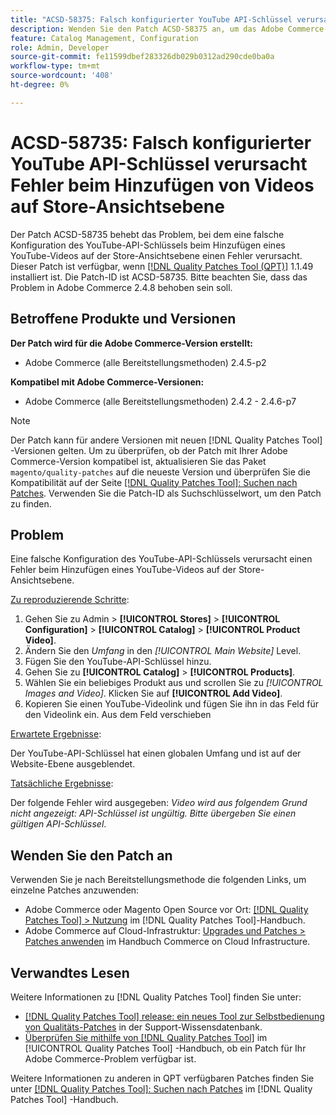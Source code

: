 ```yaml
---
title: "ACSD-58375: Falsch konfigurierter YouTube API-Schlüssel verursacht Fehler beim Hinzufügen von Videos auf Store-Ansichtsebene"
description: Wenden Sie den Patch ACSD-58375 an, um das Adobe Commerce-Problem zu beheben, bei dem die falsche Konfiguration des YouTube-API-Schlüssels beim Hinzufügen eines YouTube-Videos auf der Store-Ansichtsebene einen Fehler verursacht.
feature: Catalog Management, Configuration
role: Admin, Developer
source-git-commit: fe11599dbef283326db029b0312ad290cde0ba0a
workflow-type: tm+mt
source-wordcount: '408'
ht-degree: 0%

---
```


# ACSD-58735: Falsch konfigurierter YouTube API-Schlüssel verursacht Fehler beim Hinzufügen von Videos auf Store-Ansichtsebene

Der Patch ACSD-58735 behebt das Problem, bei dem eine falsche Konfiguration des YouTube-API-Schlüssels beim Hinzufügen eines YouTube-Videos auf der Store-Ansichtsebene einen Fehler verursacht. Dieser Patch ist verfügbar, wenn [[!DNL Quality Patches Tool (QPT)]](https://experienceleague.adobe.com/en/docs/commerce-knowledge-base/kb/announcements/commerce-announcements/magento-quality-patches-released-new-tool-to-self-serve-quality-patches) 1.1.49 installiert ist. Die Patch-ID ist ACSD-58735. Bitte beachten Sie, dass das Problem in Adobe Commerce 2.4.8 behoben sein soll.

## Betroffene Produkte und Versionen

**Der Patch wird für die Adobe Commerce-Version erstellt:**

* Adobe Commerce (alle Bereitstellungsmethoden) 2.4.5-p2

**Kompatibel mit Adobe Commerce-Versionen:**

* Adobe Commerce (alle Bereitstellungsmethoden) 2.4.2 - 2.4.6-p7

>[!NOTE]
>
>Der Patch kann für andere Versionen mit neuen [!DNL Quality Patches Tool] -Versionen gelten. Um zu überprüfen, ob der Patch mit Ihrer Adobe Commerce-Version kompatibel ist, aktualisieren Sie das Paket `magento/quality-patches` auf die neueste Version und überprüfen Sie die Kompatibilität auf der Seite [[!DNL Quality Patches Tool]: Suchen nach Patches](https://experienceleague.adobe.com/tools/commerce-quality-patches/index.html). Verwenden Sie die Patch-ID als Suchschlüsselwort, um den Patch zu finden.

## Problem

Eine falsche Konfiguration des YouTube-API-Schlüssels verursacht einen Fehler beim Hinzufügen eines YouTube-Videos auf der Store-Ansichtsebene.

<u>Zu reproduzierende Schritte</u>:

1. Gehen Sie zu Admin > **[!UICONTROL Stores]** > **[!UICONTROL Configuration]** > **[!UICONTROL Catalog]** > **[!UICONTROL Product Video]**.
1. Ändern Sie den *Umfang* in den *[!UICONTROL Main Website]* Level.
1. Fügen Sie den YouTube-API-Schlüssel hinzu.
1. Gehen Sie zu **[!UICONTROL Catalog]** > **[!UICONTROL Products]**.
1. Wählen Sie ein beliebiges Produkt aus und scrollen Sie zu *[!UICONTROL Images and Video]*. Klicken Sie auf **[!UICONTROL Add Video]**.
1. Kopieren Sie einen YouTube-Videolink und fügen Sie ihn in das Feld für den Videolink ein. Aus dem Feld verschieben

<u>Erwartete Ergebnisse</u>:

Der YouTube-API-Schlüssel hat einen globalen Umfang und ist auf der Website-Ebene ausgeblendet.

<u>Tatsächliche Ergebnisse</u>:

Der folgende Fehler wird ausgegeben: *Video wird aus folgendem Grund nicht angezeigt: API-Schlüssel ist ungültig. Bitte übergeben Sie einen gültigen API-Schlüssel*.

## Wenden Sie den Patch an

Verwenden Sie je nach Bereitstellungsmethode die folgenden Links, um einzelne Patches anzuwenden:

* Adobe Commerce oder Magento Open Source vor Ort: [[!DNL Quality Patches Tool] > Nutzung](/help/tools/quality-patches-tool/usage.md) im [!DNL Quality Patches Tool]-Handbuch.
* Adobe Commerce auf Cloud-Infrastruktur: [Upgrades und Patches > Patches anwenden](https://experienceleague.adobe.com/docs/commerce-cloud-service/user-guide/develop/upgrade/apply-patches.html) im Handbuch Commerce on Cloud Infrastructure.

## Verwandtes Lesen

Weitere Informationen zu [!DNL Quality Patches Tool] finden Sie unter:

* [[!DNL Quality Patches Tool] release: ein neues Tool zur Selbstbedienung von Qualitäts-Patches](https://experienceleague.adobe.com/en/docs/commerce-knowledge-base/kb/announcements/commerce-announcements/magento-quality-patches-released-new-tool-to-self-serve-quality-patches) in der Support-Wissensdatenbank.
* [Überprüfen Sie mithilfe von  [!DNL Quality Patches Tool]](/help/tools/quality-patches-tool/patches-available-in-qpt/check-patch-for-magento-issue-with-magento-quality-patches.md) im [!UICONTROL Quality Patches Tool] -Handbuch, ob ein Patch für Ihr Adobe Commerce-Problem verfügbar ist.


Weitere Informationen zu anderen in QPT verfügbaren Patches finden Sie unter [[!DNL Quality Patches Tool]: Suchen nach Patches](https://experienceleague.adobe.com/tools/commerce-quality-patches/index.html) im [!DNL Quality Patches Tool] -Handbuch.
